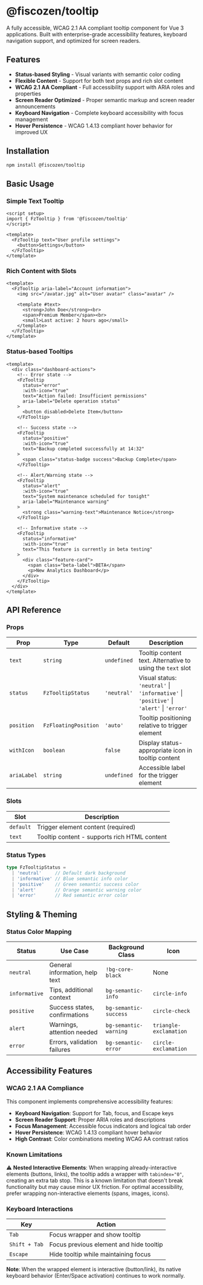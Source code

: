 # @fiscozen/tooltip

A fully accessible, WCAG 2.1 AA compliant tooltip component for Vue 3 applications. Built with enterprise-grade accessibility features, keyboard navigation support, and optimized for screen readers.

## Features

- **Status-based Styling** - Visual variants with semantic color coding
- **Flexible Content** - Support for both text props and rich slot content
- **WCAG 2.1 AA Compliant** - Full accessibility support with ARIA roles and properties
- **Screen Reader Optimized** - Proper semantic markup and screen reader announcements  
- **Keyboard Navigation** - Complete keyboard accessibility with focus management
- **Hover Persistence** - WCAG 1.4.13 compliant hover behavior for improved UX

## Installation

```bash
npm install @fiscozen/tooltip
```

## Basic Usage

### Simple Text Tooltip
```vue
<script setup>
import { FzTooltip } from '@fiscozen/tooltip'
</script>

<template>
  <FzTooltip text="User profile settings">
    <button>Settings</button>
  </FzTooltip>
</template>
```

### Rich Content with Slots
```vue
<template>
  <FzTooltip aria-label="Account information">
    <img src="/avatar.jpg" alt="User avatar" class="avatar" />
    
    <template #text>
      <strong>John Doe</strong><br>
      <span>Premium Member</span><br>
      <small>Last active: 2 hours ago</small>
    </template>
  </FzTooltip>
</template>
```

### Status-based Tooltips
```vue
<template>
  <div class="dashboard-actions">
    <!-- Error state -->
    <FzTooltip 
      status="error" 
      :with-icon="true"
      text="Action failed: Insufficient permissions"
      aria-label="Delete operation status"
    >
      <button disabled>Delete Item</button>
    </FzTooltip>
    
    <!-- Success state -->
    <FzTooltip 
      status="positive" 
      :with-icon="true"
      text="Backup completed successfully at 14:32"
    >
      <span class="status-badge success">Backup Complete</span>
    </FzTooltip>
    
    <!-- Alert/Warning state -->
    <FzTooltip 
      status="alert" 
      :with-icon="true"
      text="System maintenance scheduled for tonight"
      aria-label="Maintenance warning"
    >
      <strong class="warning-text">Maintenance Notice</strong>
    </FzTooltip>
    
    <!-- Informative state -->
    <FzTooltip 
      status="informative" 
      :with-icon="true"
      text="This feature is currently in beta testing"
    >
      <div class="feature-card">
        <span class="beta-label">BETA</span>
        <p>New Analytics Dashboard</p>
      </div>
    </FzTooltip>
  </div>
</template>
```

## API Reference

### Props

| Prop | Type | Default | Description |
|------|------|---------|-------------|
| `text` | `string` | `undefined` | Tooltip content text. Alternative to using the `text` slot |
| `status` | `FzTooltipStatus` | `'neutral'` | Visual status: `'neutral'` \| `'informative'` \| `'positive'` \| `'alert'` \| `'error'` |
| `position` | `FzFloatingPosition` | `'auto'` | Tooltip positioning relative to trigger element |
| `withIcon` | `boolean` | `false` | Display status-appropriate icon in tooltip content |
| `ariaLabel` | `string` | `undefined` | Accessible label for the trigger element |

### Slots

| Slot | Description |
|------|-------------|
| `default` | Trigger element content (required) |
| `text` | Tooltip content - supports rich HTML content |

### Status Types

```typescript
type FzTooltipStatus = 
  | 'neutral'     // Default dark background
  | 'informative' // Blue semantic info color
  | 'positive'    // Green semantic success color  
  | 'alert'       // Orange semantic warning color
  | 'error'       // Red semantic error color
```

## Styling & Theming

### Status Color Mapping

| Status | Use Case | Background Class | Icon |
|--------|----------|-----------------|------|
| `neutral` | General information, help text | `!bg-core-black` | None |
| `informative` | Tips, additional context | `bg-semantic-info` | `circle-info` |
| `positive` | Success states, confirmations | `bg-semantic-success` | `circle-check` |
| `alert` | Warnings, attention needed | `bg-semantic-warning` | `triangle-exclamation` |
| `error` | Errors, validation failures | `bg-semantic-error` | `circle-exclamation` |

## Accessibility Features

### WCAG 2.1 AA Compliance

This component implements comprehensive accessibility features:

- **Keyboard Navigation**: Support for Tab, focus, and Escape keys
- **Screen Reader Support**: Proper ARIA roles and descriptions
- **Focus Management**: Accessible focus indicators and logical tab order
- **Hover Persistence**: WCAG 1.4.13 compliant hover behavior
- **High Contrast**: Color combinations meeting WCAG AA contrast ratios

### Known Limitations

⚠️ **Nested Interactive Elements**: When wrapping already-interactive elements (buttons, links), the tooltip adds a wrapper with `tabindex="0"`, creating an extra tab stop. This is a known limitation that doesn't break functionality but may cause minor UX friction. For optimal accessibility, prefer wrapping non-interactive elements (spans, images, icons).

### Keyboard Interactions

| Key | Action |
|-----|--------|
| `Tab` | Focus wrapper and show tooltip |
| `Shift + Tab` | Focus previous element and hide tooltip |  
| `Escape` | Hide tooltip while maintaining focus |

**Note**: When the wrapped element is interactive (button/link), its native keyboard behavior (Enter/Space activation) continues to work normally.

